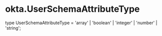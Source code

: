 # okta.UserSchemaAttributeType

type UserSchemaAttributeType = 'array' | 'boolean' | 'integer' | 'number' | 'string';

